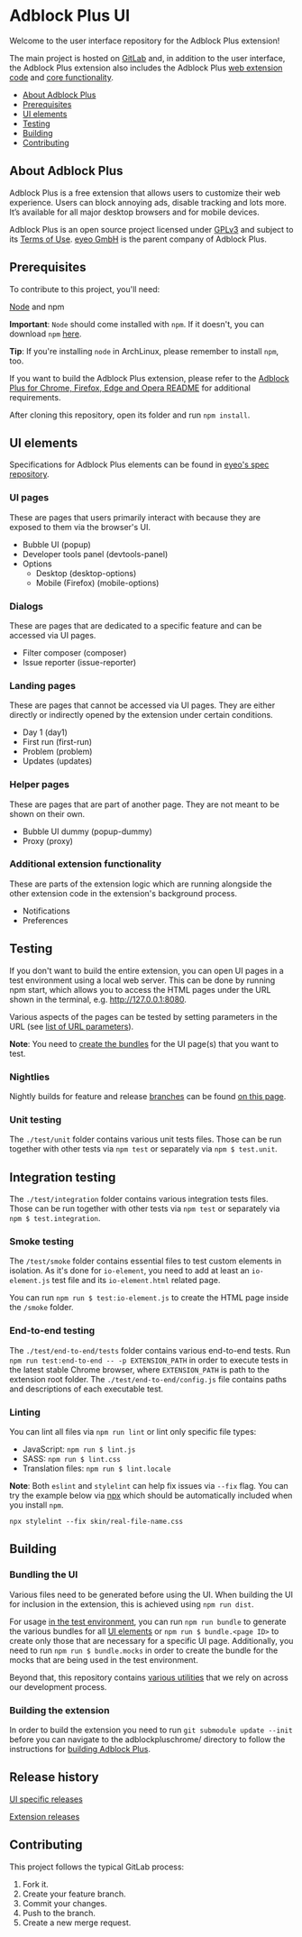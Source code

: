 # Adblock Plus UI

Welcome to the user interface repository for the Adblock Plus extension!

The main project is hosted on [GitLab][abp-ui] and, in addition to the user
interface, the Adblock Plus extension also includes the Adblock Plus [web
extension code][abp-webext] and [core functionality][abp-core].

- [About Adblock Plus](#about-adblock-plus)
- [Prerequisites](#prerequisites)
- [UI elements](#ui-elements)
- [Testing](#testing)
- [Building](#building)
- [Contributing](#contributing)

## About Adblock Plus

Adblock Plus is a free extension that allows users to customize their web
experience. Users can block annoying ads, disable tracking and lots more. It’s
available for all major desktop browsers and for mobile devices. 

Adblock Plus is an open source project licensed under [GPLv3][gpl3] and subject
to its [Terms of Use][eyeo-terms]. [eyeo GmbH][eyeo] is the parent company of
Adblock Plus.

## Prerequisites

To contribute to this project, you'll need:

[Node](https://nodejs.org/en/) and npm

**Important**: `Node` should come installed with `npm`. If it doesn't, you can
download `npm` [here](https://www.npmjs.com/get-npm).

**Tip**: If you're installing `node` in ArchLinux, please remember to install
`npm`, too.

If you want to build the Adblock Plus extension, please refer to the
[Adblock Plus for Chrome, Firefox, Edge and Opera README][abp-webext-readme] for
additional requirements.

After cloning this repository, open its folder and run `npm install`.

## UI elements

Specifications for Adblock Plus elements can be found in [eyeo's spec
repository][abp-spec].

### UI pages

These are pages that users primarily interact with because they are exposed to
them via the browser's UI.

- Bubble UI (popup)
- Developer tools panel (devtools-panel)
- Options
  - Desktop (desktop-options)
  - Mobile (Firefox) (mobile-options)

### Dialogs

These are pages that are dedicated to a specific feature and can be accessed via
UI pages.

- Filter composer (composer)
- Issue reporter (issue-reporter)

### Landing pages

These are pages that cannot be accessed via UI pages. They are either directly
or indirectly opened by the extension under certain conditions.

- Day 1 (day1)
- First run (first-run)
- Problem (problem)
- Updates (updates)

### Helper pages

These are pages that are part of another page. They are not meant to be shown on
their own.

- Bubble UI dummy (popup-dummy)
- Proxy (proxy)

### Additional extension functionality

These are parts of the extension logic which are running alongside the other
extension code in the extension's background process.

- Notifications
- Preferences

## Testing

If you don't want to build the entire extension, you can open UI pages in a test
environment using a local web server. This can be done by running npm start,
which allows you to access the HTML pages under the URL shown in the terminal,
e.g. http://127.0.0.1:8080.

Various aspects of the pages can be tested by setting parameters in the URL (see
[list of URL parameters](docs/test-env.md#url-parameters)).

**Note**: You need to [create the bundles](#bundling) for the UI page(s) that
you want to test.

### Nightlies

Nightly builds for feature and release [branches][wiki-branches] can be found
[on this page][abp-ui-nightlies].

### Unit testing

The `./test/unit` folder contains various unit tests files. Those can be run
together with other tests via `npm test` or separately via `npm $ test.unit`.

## Integration testing

The `./test/integration` folder contains various integration tests files. Those
can be run together with other tests via `npm test` or separately via
`npm $ test.integration`.

### Smoke testing

The `/test/smoke` folder contains essential files to test custom elements in
isolation. As it's done for `io-element`, you need to add at least an
`io-element.js` test file and its `io-element.html` related page.

You can run `npm run $ test:io-element.js` to create the HTML page inside the
`/smoke` folder.

### End-to-end testing

The `./test/end-to-end/tests` folder contains various end-to-end tests. Run 
`npm run test:end-to-end -- -p EXTENSION_PATH` in order to execute tests in the
latest stable Chrome browser, where `EXTENSION_PATH` is path to the extension
root folder. The `./test/end-to-end/config.js` file contains paths and
descriptions of each executable test.

### Linting

You can lint all files via `npm run lint` or lint only specific file types:
- JavaScript: `npm run $ lint.js`
- SASS: `npm run $ lint.css`
- Translation files: `npm run $ lint.locale`

**Note**: Both `eslint` and `stylelint` can help fix issues via `--fix` flag.
You can try the example below via [npx][npx] which should be automatically
included when you install `npm`.

`npx stylelint --fix skin/real-file-name.css`

## Building

### Bundling the UI

Various files need to be generated before using the UI. When building the UI
for inclusion in the extension, this is achieved using `npm run dist`.

For usage [in the test environment](#testing), you can run `npm run bundle` to
generate the various bundles for all [UI elements](#ui-elements) or
`npm run $ bundle.<page ID>` to create only those that are necessary for a
specific UI page.  Additionally, you need to run `npm run $ bundle.mocks` in
order to create the bundle for the mocks that are being used in the test
environment.

Beyond that, this repository contains [various utilities][wiki-utils] that we
rely on across our development process.

### Building the extension

In order to build the extension you need to run `git submodule update --init`
before you can navigate to the adblockpluschrome/ directory to follow the
instructions for [building Adblock Plus][abp-webext-readme-build].

## Release history

[UI specific releases][abp-ui-tags]

[Extension releases][abp-webext-releases]

## Contributing

This project follows the typical GitLab process:

1. Fork it.
2. Create your feature branch.
3. Commit your changes.
4. Push to the branch.
5. Create a new merge request.



[abp-core]: https://gitlab.com/eyeo/adblockplus/adblockpluscore/
[abp-spec]: https://gitlab.com/eyeo/specs/spec/tree/master/spec/abp
[abp-ui]: https://gitlab.com/eyeo/adblockplus/abpui/adblockplusui/
[abp-ui-nightlies]: https://wspee.gitlab.io/adblockplusui-nightlies/
[abp-ui-tags]: https://gitlab.com/eyeo/adblockplus/abpui/adblockplusui/tags
[abp-webext]: https://gitlab.com/eyeo/adblockplus/adblockpluschrome/
[abp-webext-readme]: https://gitlab.com/eyeo/adblockplus/adblockpluschrome/blob/master/README.md
[abp-webext-readme-build]: https://gitlab.com/eyeo/adblockplus/adblockpluschrome#building
[abp-webext-releases]: https://github.com/adblockplus/adblockpluschrome/releases
[badge-pipeline-image]: https://gitlab.com/eyeo/adblockplus/abpui/adblockplusui/badges/master/pipeline.svg
[badge-pipeline-link]: https://gitlab.com/eyeo/adblockplus/abpui/adblockplusui/-/commits/master
[eyeo]: https://eyeo.com/
[eyeo-terms]: https://adblockplus.org/terms
[gpl3]: https://www.gnu.org/licenses/gpl.html
[npx]: https://medium.com/@maybekatz/introducing-npx-an-npm-package-runner-55f7d4bd282b
[wiki-branches]: https://gitlab.com/eyeo/adblockplus/abpui/adblockplusui/wikis/development-workflow#naming-schemes
[wiki-utils]: https://gitlab.com/eyeo/adblockplus/abpui/adblockplusui/-/wikis/utilities
